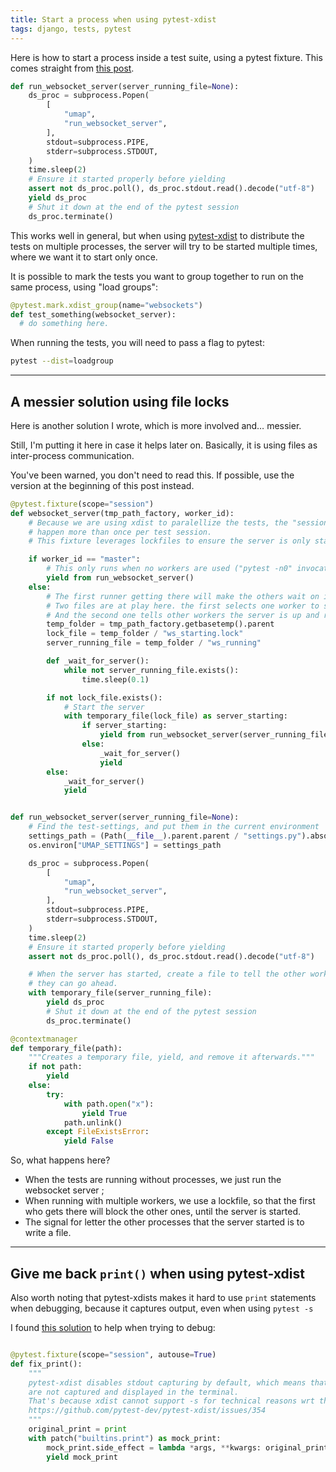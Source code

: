 ```yaml
---
title: Start a process when using pytest-xdist
tags: django, tests, pytest
---
```


Here is how to start a process inside a test suite, using a pytest fixture. This comes
straight from [this post](https://til.simonwillison.net/pytest/subprocess-server).

```python
def run_websocket_server(server_running_file=None):
    ds_proc = subprocess.Popen(
        [
            "umap",
            "run_websocket_server",
        ],
        stdout=subprocess.PIPE,
        stderr=subprocess.STDOUT,
    )
    time.sleep(2)
    # Ensure it started properly before yielding
    assert not ds_proc.poll(), ds_proc.stdout.read().decode("utf-8")
    yield ds_proc
    # Shut it down at the end of the pytest session
    ds_proc.terminate()
```

This works well in general, but when using [pytest-xdist](https://pytest-xdist.readthedocs.io/en/stable/)
to distribute the tests on multiple processes, the server will try to be started
multiple times, where we want it to start only once.

It is possible to mark the tests you want to group together to run on
the same process, using "load groups":

```python
@pytest.mark.xdist_group(name="websockets")
def test_something(websocket_server):
  # do something here.
```

When running the tests, you will need to pass a flag to pytest:

```bash
pytest --dist=loadgroup
```
---

## A messier solution using file locks

Here is another solution I wrote, which is more involved and… messier.

Still, I'm putting it here in case it helps later on. Basically, it is using
files as inter-process communication.

You've been warned, you don't need to read this. If possible, use the version at
the beginning of this post instead.

```python
@pytest.fixture(scope="session")
def websocket_server(tmp_path_factory, worker_id):
    # Because we are using xdist to paralellize the tests, the "session" scope can
    # happen more than once per test session.
    # This fixture leverages lockfiles to ensure the server is only started once.

    if worker_id == "master":
        # This only runs when no workers are used ("pytest -n0" invocation)
        yield from run_websocket_server()
    else:
        # The first runner getting there will make the others wait on it
        # Two files are at play here. the first selects one worker to start the server
        # And the second one tells other workers the server is up and running
        temp_folder = tmp_path_factory.getbasetemp().parent
        lock_file = temp_folder / "ws_starting.lock"
        server_running_file = temp_folder / "ws_running"

        def _wait_for_server():
            while not server_running_file.exists():
                time.sleep(0.1)

        if not lock_file.exists():
            # Start the server
            with temporary_file(lock_file) as server_starting:
                if server_starting:
                    yield from run_websocket_server(server_running_file)
                else:
                    _wait_for_server()
                    yield
        else:
            _wait_for_server()
            yield


def run_websocket_server(server_running_file=None):
    # Find the test-settings, and put them in the current environment
    settings_path = (Path(__file__).parent.parent / "settings.py").absolute().as_posix()
    os.environ["UMAP_SETTINGS"] = settings_path

    ds_proc = subprocess.Popen(
        [
            "umap",
            "run_websocket_server",
        ],
        stdout=subprocess.PIPE,
        stderr=subprocess.STDOUT,
    )
    time.sleep(2)
    # Ensure it started properly before yielding
    assert not ds_proc.poll(), ds_proc.stdout.read().decode("utf-8")

    # When the server has started, create a file to tell the other workers
    # they can go ahead.
    with temporary_file(server_running_file):
        yield ds_proc
        # Shut it down at the end of the pytest session
        ds_proc.terminate()

@contextmanager
def temporary_file(path):
    """Creates a temporary file, yield, and remove it afterwards."""
    if not path:
        yield
    else:
        try:
            with path.open("x"):
                yield True
            path.unlink()
        except FileExistsError:
            yield False
```

So, what happens here?

- When the tests are running without processes, we just run the websocket server ;
- When running with multiple workers, we use a lockfile, so that the first who
  gets there will block the other ones, until the server is started.
- The signal for letter the other processes that the server started is to write
   a file.

---

## Give me back `print()` when using pytest-xdist

Also worth noting that pytest-xdists makes it hard to use `print` statements
when debugging, because it captures output, even when using `pytest -s`

I found [this solution](https://github.com/pytest-dev/pytest-xdist/issues/354)
to help when trying to debug:

```python

@pytest.fixture(scope="session", autouse=True)
def fix_print():
    """
    pytest-xdist disables stdout capturing by default, which means that print() statements
    are not captured and displayed in the terminal.
    That's because xdist cannot support -s for technical reasons wrt the process execution mechanism
    https://github.com/pytest-dev/pytest-xdist/issues/354
    """
    original_print = print
    with patch("builtins.print") as mock_print:
        mock_print.side_effect = lambda *args, **kwargs: original_print(*args, **{"file": sys.stderr, **kwargs})
        yield mock_print    
```

